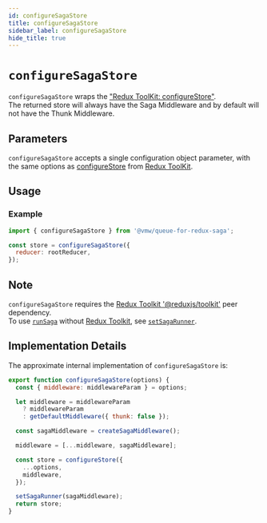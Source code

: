```yaml
---
id: configureSagaStore
title: configureSagaStore
sidebar_label: configureSagaStore
hide_title: true
---
```


# `configureSagaStore`

`configureSagaStore` wraps the <a href="https://redux-toolkit.js.org/api/configureStore" target="_blank">"Redux ToolKit: configureStore"</a>.  
The returned store will always have the Saga Middleware and by default will not have the Thunk Middleware.

## Parameters

`configureSagaStore` accepts a single configuration object parameter, with the same options as <a href="https://redux-toolkit.js.org/api/configureStore" target="_blank">configureStore</a> from <a href="https://redux-toolkit.js.org" target="_blank">Redux ToolKit</a>.

## Usage

### Example

```js
import { configureSagaStore } from '@vmw/queue-for-redux-saga';

const store = configureSagaStore({
  reducer: rootReducer,
});
```

## Note

`configureSagaStore` requires the <a href="https://redux-toolkit.js.org" target="_blank"> Redux Toolkit '@reduxjs/toolkit'</a> peer dependency.  
To use [`runSaga`](/queue-for-redux-saga/docs/api/runSaga) without <a href="https://redux-toolkit.js.org" target="_blank"> Redux Toolkit</a>, see [`setSagaRunner`](/queue-for-redux-saga/docs/api/setSagaRunner).

## Implementation Details

The approximate internal implementation of `configureSagaStore` is:

```js
export function configureSagaStore(options) {
  const { middleware: middlewareParam } = options;

  let middleware = middlewareParam
    ? middlewareParam
    : getDefaultMiddleware({ thunk: false });

  const sagaMiddleware = createSagaMiddleware();

  middleware = [...middleware, sagaMiddleware];

  const store = configureStore({
    ...options,
    middleware,
  });

  setSagaRunner(sagaMiddleware);
  return store;
}
```
